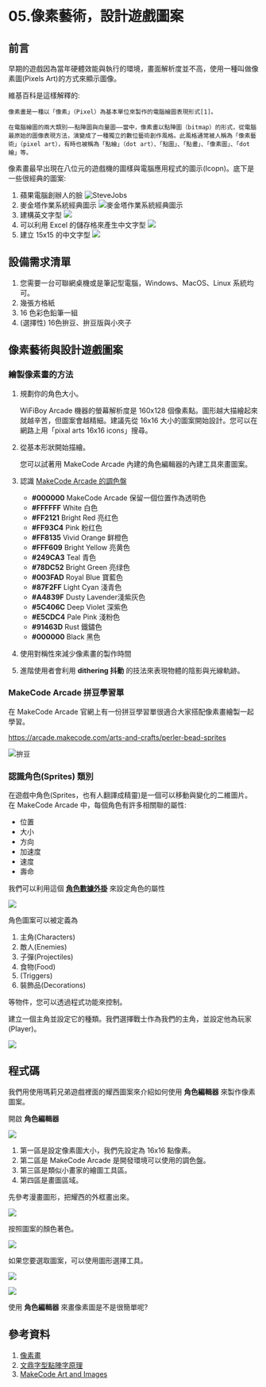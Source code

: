 # 05.像素藝術，設計遊戲圖案

## 前言

早期的遊戲因為當年硬體效能與執行的環境，畫面解析度並不高，使用一種叫做像素圖(Pixels Art)的方式來顯示圖像。

維基百科是這樣解釋的:

```
像素畫是一種以「像素」（Pixel）為基本單位來製作的電腦繪圖表現形式[1]。

在電腦繪圖的兩大類別——點陣圖與向量圖——當中，像素畫以點陣圖（bitmap）的形式，從電腦最原始的圖像表現方法，演變成了一種獨立的數位藝術創作風格。此風格通常被人稱為「像素藝術」（pixel art），有時也被稱為「點繪」（dot art）、「點圖」、「點畫」、「像素圖」、「dot繪」等。
```

像素畫最早出現在八位元的遊戲機的圖樣與電腦應用程式的圖示(Icopn)。底下是一些很經典的圖案:

1. 蘋果電腦創辦人的臉 
   ![SteveJobs](https://cdn.dribbble.com/users/888/screenshots/286933/steve_jobs_by_susan_kare_tribute.png)
2. 麥金塔作業系統經典圖示
   ![麥金塔作業系統經典圖示](http://www.crestock.com/uploads/blog/2007/mac-icons-kare.gif)
3. 建構英文字型
   ![](img/05/arcade05_01.png)
4. 可以利用 Excel 的儲存格來產生中文字型
   ![](img/05/arcade05_02.png)
5. 建立 15x15 的中文字型
   ![](img/05/arcade05_03.png) 

## 設備需求清單

1. 您需要一台可聯網桌機或是筆記型電腦，Windows、MacOS、Linux 系統均可。
2. 幾張方格紙
3. 16 色彩色鉛筆一組
4. (選擇性) 16色拚豆、拚豆版與小夾子

## 像素藝術與設計遊戲圖案

### 繪製像素畫的方法

1. 規劃你的角色大小。
   
   WiFiBoy Arcade 機器的螢幕解析度是 160x128 個像素點。圖形越大描繪起來就越辛苦，但圖案會越精細。建議先從 16x16 大小的圖案開始設計。您可以在網路上用「pixal arts 16x16 icons」搜尋。

2. 從基本形狀開始描繪。

   您可以試著用 MakeCode Arcade 內建的角色編輯器的內建工具來畫圖案。

3. 認識 [MakeCode Arcade 的調色盤](https://arcade.makecode.com/developer/images)
   - **#000000**  MakeCode Arcade 保留一個位置作為透明色
   - **#FFFFFF**  White         白色
   - **#FF2121**  Bright Red    亮红色
   - **#FF93C4**  Pink          粉红色
   - **#FF8135**  Vivid Orange  鲜橙色
   - **#FFF609**  Bright Yellow 亮黄色
   - **#249CA3**  Teal          青色
   - **#78DC52**  Bright Green  亮绿色
   - **#003FAD**  Royal Blue    寶藍色
   - **#87F2FF**  Light Cyan    淺青色
   - **#A4839F**  Dusty Lavender淺紫灰色
   - **#5C406C**  Deep Violet   深紫色
   - **#E5CDC4**  Pale Pink     淺粉色
   - **#91463D**  Rust          鐵鏽色
   - **#000000**  Black   黑色
4. 使用對稱性來減少像素畫的製作時間
5. 進階使用者會利用 **dithering 抖動** 的技法來表現物體的陰影與光線軌跡。

### MakeCode Arcade 拼豆學習單

在 MakeCode Arcade 官網上有一份拼豆學習單很適合大家搭配像素畫繪製一起學習。

https://arcade.makecode.com/arts-and-crafts/perler-bead-sprites

![拚豆](https://pxt.azureedge.net/blob/7ffce829e4c41691a2fe1aca3ba533de96b1981d/static/arts-and-crafts/perler-bead-sprites/perler-bead-sprites.jpg)


### 認識角色(Sprites) 類別

在遊戲中角色(Sprites，也有人翻譯成精靈)是一個可以移動與變化的二維圖片。在 MakeCode Arcade 中，每個角色有許多相關聯的屬性:

* 位置
* 大小
* 方向
* 加速度
* 速度
* 壽命

我們可以利用這個  [**角色數據外掛**](https://arcade.makecode.com/pkg/microsoft/arcade-sprite-data) 來設定角色的屬性

![](img/05/arcade05_05.png)

角色圖案可以被定義為

1. 主角(Characters)
2. 敵人(Enemies)
3. 子彈(Projectiles)
4. 食物(Food)
5. (Triggers)
6. 裝飾品(Decorations)
   
等物件，您可以透過程式功能來控制。

建立一個主角並設定它的種類。我們選擇戰士作為我們的主角，並設定他為玩家(Player)。

![](img/05/arcade05_06.png)


## 程式碼

我們用使用瑪莉兄弟遊戲裡面的耀西圖案來介紹如何使用 **角色編輯器** 來製作像素圖案。

開啟 **角色編輯器**

![](img/05/arcade05_11.png)

1. 第一區是設定像素圖大小，我們先設定為 16x16 點像素。
2. 第二區是 MakeCode Arcade 是開發環境可以使用的調色盤。
3. 第三區是類似小畫家的繪圖工具區。
4. 第四區是畫圖區域。

先參考漫畫圖形，把耀西的外框畫出來。

![](img/05/arcade05_12.png)

按照圖案的顏色著色。

![](img/05/arcade05_13.png)

如果您要選取圖案，可以使用圖形選擇工具。

![](img/05/arcade05_14.png)

![](img/05/arcade05_15.png)

使用 **角色編輯器** 來畫像素圖是不是很簡單呢?


## 參考資料

1. [像素畫](https://zh.wikipedia.org/zh-tw/%E5%83%8F%E7%B4%A0%E7%94%BB)
2. [文鼎字型點陣字原理](https://www.facebook.com/arphicfont/photos/a.130197850478319/1556005514564205/?type=3)
3. [MakeCode Art and Images](https://arcade.makecode.com/developer/images)